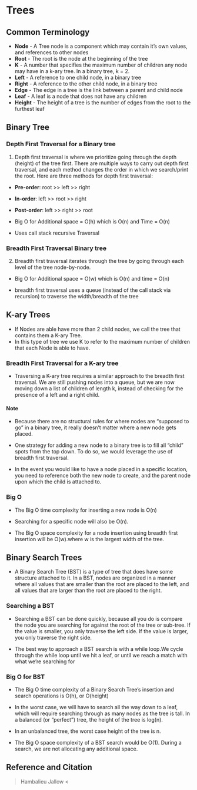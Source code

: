 # Trees

## Common Terminology

- **Node** - A Tree node is a component which may contain it’s own values, and references to other nodes
- **Root** - The root is the node at the beginning of the tree
- **K** - A number that specifies the maximum number of children any node may have in a k-ary tree. In a binary tree, k = 2.
- **Left** - A reference to one child node, in a binary tree
- **Right** - A reference to the other child node, in a binary tree
- **Edge** - The edge in a tree is the link between a parent and child node
- **Leaf** - A leaf is a node that does not have any children
- **Height** - The height of a tree is the number of edges from the root to the furthest leaf

## Binary Tree

### Depth First Traversal for a Binary tree

1. Depth first traversal is where we prioritize going through the depth (height) of the tree first. There are multiple ways to carry out depth first traversal, and each method changes the order in which we search/print the root. Here are three methods for depth first traversal:

- **Pre-order**: root >> left >> right
- **In-order**: left >> root >> right
- **Post-order**: left >> right >> root

- Big O for Additional space = O(h) which is O(n) and Time = O(n)
  
- Uses call stack recursive Traversal

### Breadth First Traversal Binary tree

2. Breadth first traversal iterates through the tree by going through each level of the tree node-by-node.

- Big O for Additional space = O(w) which is O(n) and time = O(n)

- breadth first traversal uses a queue (instead of the call stack via recursion) to traverse the width/breadth of the tree

## K-ary Trees

- If Nodes are able have more than 2 child nodes, we call the tree that contains them a K-ary Tree.
- In this type of tree we use K to refer to the maximum number of children that each Node is able to have.

### Breadth First Traversal for a K-ary tree

- Traversing a K-ary tree requires a similar approach to the breadth first traversal. We are still pushing nodes into a queue, but we are now moving down a list of children of length k, instead of checking for the presence of a left and a right child.

#### Note

- Because there are no structural rules for where nodes are “supposed to go” in a binary tree, it really doesn’t matter where a new node gets placed.

- One strategy for adding a new node to a binary tree is to fill all “child” spots from the top down. To do so, we would leverage the use of breadth first traversal.

- In the event you would like to have a node placed in a specific location, you need to reference both the new node to create, and the parent node upon which the child is attached to.

### Big O

- The Big O time complexity for inserting a new node is O(n)

- Searching for a specific node will also be O(n).

- The Big O space complexity for a node insertion using breadth first insertion will be O(w).where w is the largest width of the tree.

## Binary Search Trees

- A Binary Search Tree (BST) is a type of tree that does have some structure attached to it. In a BST, nodes are organized in a manner where all values that are smaller than the root are placed to the left, and all values that are larger than the root are placed to the right.

### Searching a BST

- Searching a BST can be done quickly, because all you do is compare the node you are searching for against the root of the tree or sub-tree. If the value is smaller, you only traverse the left side. If the value is larger, you only traverse the right side.

- The best way to approach a BST search is with a while loop.We cycle through the while loop until we hit a leaf, or until we reach a match with what we’re searching for

### Big O for BST

- The Big O time complexity of a Binary Search Tree’s insertion and search operations is O(h), or O(height)

- In the worst case, we will have to search all the way down to a leaf, which will require searching through as many nodes as the tree is tall. In a balanced (or “perfect”) tree, the height of the tree is log(n).

- In an unbalanced tree, the worst case height of the tree is n.

- The Big O space complexity of a BST search would be O(1). During a search, we are not allocating any additional space.


## Reference and Citation

> Hambalieu Jallow <
